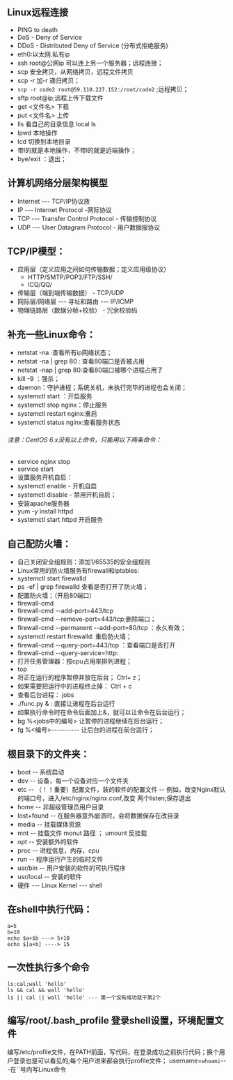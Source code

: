 ## Linux远程连接
- PING to death
- DoS - Deny of Service
- DDoS - Distributed Deny of Service (分布式拒绝服务)
- eth0:以太网.私有ip
- ssh root@公网ip 可以连上另一个服务器；远程连接；
- scp 安全拷贝，从网络拷贝，远程文件拷贝
- scp -r 加-r 递归拷贝；
- ```scp -r code2 root@59.110.227.152:/root/code2``` ;远程拷贝；
- sftp root@ip;远程上传下载文件
- get <文件名> 下载
- put <文件名>  上传
- lls 看自己的目录信息 local ls
- lpwd 本地操作
- lcd 切换到本地目录
- 带l的就是本地操作，不带l的就是远端操作；
- bye/exit ：退出；
## 计算机网络分层架构模型
- Internet --- TCP/IP协议族
- IP --- Internet Protocol -网际协议
- TCP --- Transfer Control Protocol - 传输控制协议
- UDP --- User Datagram Protocol - 用户数据报协议

## TCP/IP模型：

- 应用层（定义应用之间如何传输数据；定义应用级协议） 
    - HTTP/SMTP/POP3/FTP/SSH/
    - ICQ/QQ/
- 传输层（端到端传输数据） - TCP/UDP
- 网际层/网络层 --- 寻址和路由 --- IP/ICMP 
- 物理链路层（数据分帧+校验） - 冗余校验码

## 补充一些Linux命令：
- netstat -na :查看所有ip网络状态；
- netstat -na | grep 80 : 查看80端口是否被占用
- netstat -nap | grep 80:查看80端口被哪个进程占用了
- kill -9 ：强杀；
- daemon：守护进程；系统关机，未执行完毕的进程也会关闭；
- systemctl start <service>：开启服务
- systemctl stop nginx：停止服务
- systemctl restart nginx:重启
- systemctl status nginx:查看服务状态
###### 注意：CentOS 6.x没有以上命令，只能用以下两条命令：
- service nginx stop
- service <name> start
- 设置服务开机自启：
- systemctl enable <name> - 开机自启
- systemctl disable <name> - 禁用开机自启；
- 安装apache服务器
- yum -y install httpd
- systemctl start httpd
开启服务


## 自己配防火墙：
- 自己关闭安全组规则：添加1/65535的安全组规则
- Linux常用的防火墙服务有firewall和iptables:
- systemctl start firewalld
- ps -ef | grep firewalld 查看是否打开了防火墙；
- 配置防火墙；（开启80端口）
- firewall-cmd
- firewall-cmd --add-port=443/tcp
- firewall-cmd --remove-port=443/tcp;删除端口；
- firewall-cmd --permanent --add-port=80/tcp ：永久有效；
- systemctl restart firewalld: 重启防火墙；
- firewall-cmd --query-port=443/tcp ：查看端口是否打开
- firewall-cmd --query-service=http:
- 打开任务管理器：按cpu占用率排列进程；
- top
- 将正在运行的程序暂停并放在后台； Ctrl+ z；
- 如果需要把运行中的进程终止掉： Ctrl + c
- 查看后台进程：                jobs
- ./func.py & :                直接让进程在后台运行
- 如果执行命令时在命令后面加上&，就可以让命令在后台运行；
- bg %<jobs中的编号>  让暂停的进程继续在后台运行；
- fg %<编号>---------- 让后台的进程在前台运行；

## 根目录下的文件夹：
- boot -- 系统启动
- dev -- 设备，每一个设备对应一个文件夹
- etc -- （！！重要）配置文件，装的软件的配置文件
    --  例如，改变Nginx默认的端口号，进入/etc/nginx/nginx.conf,改变        两个listen;保存退出
- home -- 非超级管理员用户目录
- lost+found -- 在服务器意外崩溃时，会将数据保存在改目录
- media -- 挂载媒体资源
- mnt -- 挂载文件 monut 路径  ； umount 反挂载
- opt -- 安装额外的软件
- proc -- 进程信息，内存，cpu
- run -- 程序运行产生的临时文件
- usr/bin -- 用户安装的软件的可执行程序
- usr/local -- 安装的软件
- 硬件 --- Linux Kernel --- shell

## 在shell中执行代码：
```
a=5
b=10
echo $a+$b ---> 5+10
echo $[a+b] ----> 15
```

## 一次性执行多个命令
```
ls;cal;wall 'hello'
ls && cal && wall 'hello'
ls || cal || wall 'hello' --- 第一个没有成功就干第2个
```



## 编写/root/.bash_profile 登录shell设置，环境配置文件
编写/etc/profile文件，在PATH前面，写代码，在登录成功之前执行代码；换个用户登录也是可以看见的;每个用户进来都会执行profile文件；
username=`whoami`---在``号内写Linux命令
